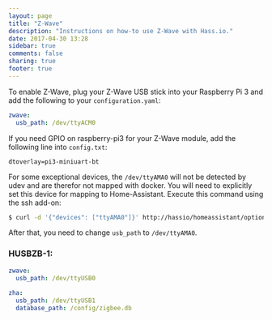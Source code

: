 ```yaml
---
layout: page
title: "Z-Wave"
description: "Instructions on how-to use Z-Wave with Hass.io."
date: 2017-04-30 13:28
sidebar: true
comments: false
sharing: true
footer: true
---
```


To enable Z-Wave, plug your Z-Wave USB stick into your Raspberry Pi 3 and add the following to your `configuration.yaml`:

```yaml
zwave:
  usb_path: /dev/ttyACM0
```

If you need GPIO on raspberry-pi3 for your Z-Wave module, add the following line into `config.txt`:
```
dtoverlay=pi3-miniuart-bt
```

For some exceptional devices, the `/dev/ttyAMA0` will not be detected by udev and are therefor not mapped with docker.
You will need to explicitly set this device for mapping to Home-Assistant. Execute this command using the ssh add-on:
```bash
$ curl -d '{"devices": ["ttyAMA0"]}' http://hassio/homeassistant/options
```
After that, you need to change `usb_path` to `/dev/ttyAMA0`.

### HUSBZB-1:
```yaml
zwave:
  usb_path: /dev/ttyUSB0
  
zha:
  usb_path: /dev/ttyUSB1
  database_path: /config/zigbee.db
```
